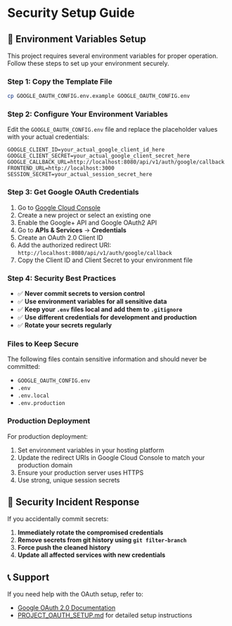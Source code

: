 # Security Setup Guide

## 🔐 Environment Variables Setup

This project requires several environment variables for proper operation. Follow these steps to set up your environment securely.

### Step 1: Copy the Template File

```bash
cp GOOGLE_OAUTH_CONFIG.env.example GOOGLE_OAUTH_CONFIG.env
```

### Step 2: Configure Your Environment Variables

Edit the `GOOGLE_OAUTH_CONFIG.env` file and replace the placeholder values with your actual credentials:

```env
GOOGLE_CLIENT_ID=your_actual_google_client_id_here
GOOGLE_CLIENT_SECRET=your_actual_google_client_secret_here
GOOGLE_CALLBACK_URL=http://localhost:8080/api/v1/auth/google/callback
FRONTEND_URL=http://localhost:3000
SESSION_SECRET=your_actual_session_secret_here
```

### Step 3: Get Google OAuth Credentials

1. Go to [Google Cloud Console](https://console.cloud.google.com/)
2. Create a new project or select an existing one
3. Enable the Google+ API and Google OAuth2 API
4. Go to **APIs & Services** → **Credentials**
5. Create an OAuth 2.0 Client ID
6. Add the authorized redirect URI: `http://localhost:8080/api/v1/auth/google/callback`
7. Copy the Client ID and Client Secret to your environment file

### Step 4: Security Best Practices

- ✅ **Never commit secrets to version control**
- ✅ **Use environment variables for all sensitive data**
- ✅ **Keep your `.env` files local and add them to `.gitignore`**
- ✅ **Use different credentials for development and production**
- ✅ **Rotate your secrets regularly**

### Files to Keep Secure

The following files contain sensitive information and should never be committed:
- `GOOGLE_OAUTH_CONFIG.env`
- `.env`
- `.env.local`
- `.env.production`

### Production Deployment

For production deployment:
1. Set environment variables in your hosting platform
2. Update the redirect URIs in Google Cloud Console to match your production domain
3. Ensure your production server uses HTTPS
4. Use strong, unique session secrets

## 🚨 Security Incident Response

If you accidentally commit secrets:
1. **Immediately rotate the compromised credentials**
2. **Remove secrets from git history using `git filter-branch`**
3. **Force push the cleaned history**
4. **Update all affected services with new credentials**

## 📞 Support

If you need help with the OAuth setup, refer to:
- [Google OAuth 2.0 Documentation](https://developers.google.com/identity/protocols/oauth2)
- [PROJECT_OAUTH_SETUP.md](./PROJECT_OAUTH_SETUP.md) for detailed setup instructions
